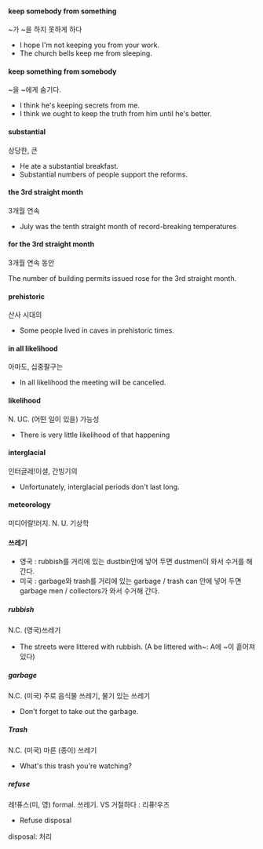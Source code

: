 #### keep somebody from something

~가 ~을 하지 못하게 하다

- I hope I'm not keeping you from your work.
- The church bells keep me from sleeping. 

#### keep something from somebody

~을 ~에게 숨기다. 

- I think he's keeping secrets from me.
- I think we ought to keep the truth from him until he's better.


#### substantial

상당한, 큰

- He ate a substantial breakfast.
- Substantial numbers of people support the reforms.

#### the 3rd straight month

3개월 연속

- July was the tenth straight month of record-breaking temperatures

#### for the 3rd straight month

3개월 연속 동안

The number of building permits issued rose for the 3rd straight month.

#### prehistoric

산사 시대의 

- Some people lived in caves in prehistoric times.

#### in all likelihood

아마도, 십중팔구는 

- In all likelihood the meeting will be cancelled. 

#### likelihood

N. UC. (어떤 일이 있을) 가능성

- There is very little likelihood of that happening


#### interglacial

인터글레!이셜, 간빙기의 

- Unfortunately, interglacial periods don't last long.


#### meteorology

미디어랄!러지. N. U. 기상학 


#### 쓰레기 

- 영국 : rubbish를 거리에 있는 dustbin안에 넣어 두면 dustmen이 와서 수거를 해 간다.
- 미국 : garbage와 trash를 거리에 있는 garbage / trash can 안에 넣어 두면 garbage men / collectors가 와서 수거해 간다.

##### rubbish

N.C. (영국)쓰레기 

- The streets were littered with rubbish. (A be littered with~: A에 ~이 흩어져있다)

##### garbage

N.C. (미국) 주로 음식물 쓰레기, 물기 있는 쓰레기

- Don't forget to take out the garbage.

##### Trash

N.C. (미국) 마른 (종이) 쓰레기

- What's this trash you're watching?

##### refuse

레!퓨스(미, 영) formal. 쓰레기. VS 거절하다 : 리퓨!우즈

- Refuse disposal

disposal: 처리






